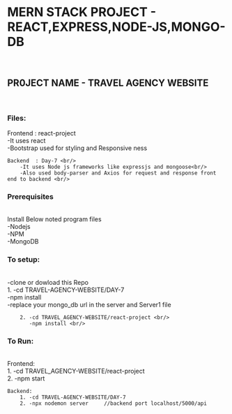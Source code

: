 <h1>MERN STACK PROJECT - REACT,EXPRESS,NODE-JS,MONGO-DB</h1><br/>

<h2>PR0JECT NAME - TRAVEL AGENCY WEBSITE</h2><br/>

<h3>Files:</h3>
    Frontend : react-project<br/>
        -It uses react <br/>
        -Bootstrap used for styling and Responsive ness<br/>

    Backend  : Day-7 <br/>
        -It uses Node js frameworks like expressjs and mongoose<br/>
        -Also used body-parser and Axios for request and response front end to backend <br/>



<h3>Prerequisites</h3><br/>
    Install Below  noted program files <br/>
        -Nodejs <br/>
        -NPM <br/>
        -MongoDB <br/>

<h3>To setup:</h3><br/>
    -clone or dowload this Repo <br/>
        1. -cd TRAVEL-AGENCY-WEBSITE/DAY-7 <br/>
           -npm install <br/>
           -replace your mongo_db url in the server and Server1 file<br/>

        2. -cd TRAVEL_AGENCY-WEBSITE/react-project <br/>
           -npm install <br/>

<h3>To Run:</h3> <br/>
    Frontend: <br/>
        1. -cd TRAVEL_AGENCY-WEBSITE/react-project <br/>
        2. -npm start <br/>

    Backend:
        1. -cd TRAVEL-AGENCY-WEBSITE/DAY-7
        2. -npx nodemon server     //backend port localhost/5000/api
